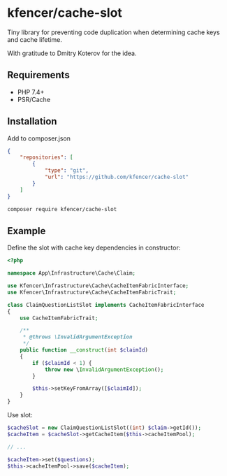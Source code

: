 # kfencer/cache-slot
Tiny library for preventing code duplication when determining cache keys and cache lifetime. 

With gratitude to Dmitry Koterov for the idea.

## Requirements

- PHP 7.4+
- PSR/Cache

## Installation

Add to composer.json
```json
{
    "repositories": [
        {
            "type": "git",
            "url": "https://github.com/kfencer/cache-slot"
        }
    ]
}
```

```sh
composer require kfencer/cache-slot
```

## Example

Define the slot with cache key dependencies in constructor:
```php
<?php

namespace App\Infrastructure\Cache\Claim;

use Kfencer\Infrastructure\Cache\CacheItemFabricInterface;
use Kfencer\Infrastructure\Cache\CacheItemFabricTrait;

class ClaimQuestionListSlot implements CacheItemFabricInterface
{
    use CacheItemFabricTrait;

    /**
     * @throws \InvalidArgumentException
     */
    public function __construct(int $claimId)
    {
        if ($claimId < 1) {
            throw new \InvalidArgumentException();
        }

        $this->setKeyFromArray([$claimId]);
    }
}
```

Use slot:
```php
$cacheSlot = new ClaimQuestionListSlot((int) $claim->getId());
$cacheItem = $cacheSlot->getCacheItem($this->cacheItemPool);

// ...

$cacheItem->set($questions);
$this->cacheItemPool->save($cacheItem);
```
